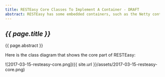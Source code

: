 ```yaml
---
title: RESTEasy Core Classes To Implement A Container - DRAFT
abstract: RESTEasy has some embedded containers, such as the Netty container, the Sun JDK HTTP Server container, and the undertow container. To implement these containers, we need to understand some clssses that forms the core part of RESTEasy. In this article, I'll make an introduction to these classes.
---
```


## _{{ page.title }}_

{{ page.abstract }}


Here is the class diagram that shows the core part of RESTEasy:

![2017-03-15-resteasy-core.png]({{ site.url }}/assets/2017-03-15-resteasy-core.png)
